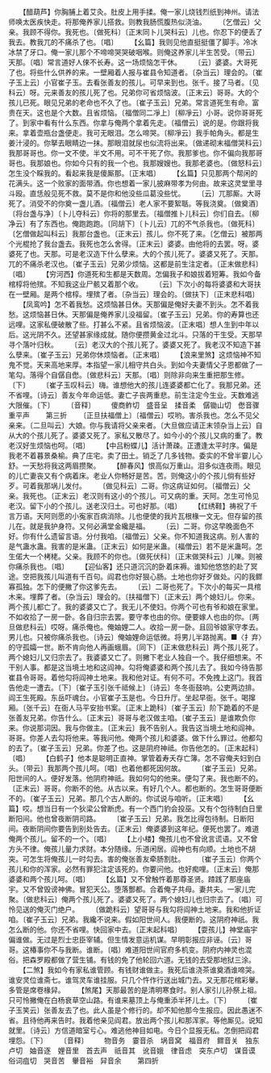<!-- { "loadSidebar": true } -->
　　【醋葫芦】你胸脯上着艾灸。肚皮上用手揉。俺一家儿烧钱烈纸到神州。请法师唤太医疾快走。将那俺养家儿搭救。则教我肠慌腹热似浇油。
　　〔乞僧云〕父亲。我顾不得你。我死也。〔做死科〕〔正末同卜儿哭科云〕儿也。你忍下的便丢了我去。教我兀的不痛杀了也。〔唱〕
　　【幺篇】我则见他直挺挺僵了脚手。冷冰冰禁了牙口。俺一家儿那个不啼啼哭哭破咽喉。则俺这养家儿半生苦受。〔带云〕天那。〔唱〕常言道好人倈不长寿。这一场烦恼怎干休。
　　〔云〕婆婆。大哥死了也。将些什么供养的来。一壁厢着人报与崔县令知道者。〔杂当云〕理会的。〔崔子玉上云〕小官崔子玉。去看张善友的孩儿。可早来到也。张千。接了马者。〔见科云〕呀。元来善友的孩儿死了也。兄弟你可省烦恼波。〔正末云〕哥哥。大的个孩儿已死。眼见兄弟的老命也不久了也。〔崔子玉云〕兄弟。常言道死生有命。富贵在天。这也是个大数。且省烦恼。〔福僧同二凈上〕〔柳凈云〕小哥。说你哥哥死了。到家中看有什么东西。你拿与俺两个拿着先走。〔福僧云〕说的是。你跟将我来。拿着壶瓶台盏便走。我可无眼泪。怎么啼哭。〔柳凈云〕我手帕角头。都是生姜汁浸的。你拏去眼睛边一抹。那眼泪就尿也似流将出来。〔做递砌末福僧哭科云〕我那哥哥也。你一文不使。半文不用。可不干死了你。我那爹也。你不偏向我那哥哥也。我那娘也。你如今只有的我一个也。我那嫂嫂也。我那老婆也。〔做怒科云〕怎生没个睬我的。看起来我是傻厮那。〔正末唱〕
　　【幺篇】只见那两个帮闲的花满头。这一个败家的面带酒。你也想着一家儿披麻带孝为何由。故来这灵堂里寻斗殴。直恁般见死不救。莫不是你和他没些瓜葛没些忧。
　　〔云〕兀那厮。大哥死了。消受不的你奠一盏儿酒。〔福僧云〕老人家不要絮聒。等我浇奠。〔做奠酒〕〔将台盏与净〕〔卜儿夺科云〕你将的那里去。〔福僧推卜儿科云〕你们自去。〔柳净云〕有了东西也。俺跑跑跑。〔同胡下〕〔卜儿云〕兀的不气杀我也。〔做死科〕〔乞僧做起叫科云〕我那台盏也。〔正末云〕孩儿。你不死了来。〔乞僧云〕被那两个光棍抢了我台盏去。我死也怎么舍得。〔正末云〕婆婆。由他将的去罢。呀。婆婆死了也。天那。可是老汉造下什么孽来。大的个孩儿死了。婆婆又死了。天那。兀的不痛杀老汉也。〔崔子玉云〕兄弟少烦恼。这都是前生注定者。〔正末做悲科〕〔唱〕
　　【穷河西】你道死和生都是天数周。怎偏我子和娘拔着短筹。我如今备棺椁将他殡。不知我这业尸骸又着那个收。
　　〔云〕下次小的每将婆婆和大哥扶在一壁厢。是两个棺椁。埋殡了者。〔杂当云〕理会的。〔做扶下〕〔正末悲科唱〕
　　【凤鸾吟】怎不着我愁。这烦恼甚日休。天那偏是俺好夫妻不到头。怎不着我愁。这烦恼甚日休。天那偏是俺养家儿没福留。〔崔子玉云〕兄弟。你的寿算也还远哩。这家私便破散了些。打甚么不紧。且省烦恼波。〔正末唱〕想人生到中年以后。这光阴不久。还望甚家缘成就。随你便攒黄金过北斗。只落的干生受。天那早寻个落叶归秋。
　　〔云〕老汉大的个孩儿死了。婆婆又死了。我老汉不知造下甚么孽来。〔崔子玉云〕兄弟你休烦恼者。〔正末唱〕
　　【浪来里煞】这烦恼神不知鬼不觉。天来高地来厚。本指望一家儿相守共白头。到如今夫妻情父子恩都做了一笔勾。落得个自僝自僽。〔做悲科云〕天那。〔唱〕则除非向来生重把那生修。〔下〕
　　〔崔子玉叹科云〕嗨。谁想他大的孩儿连婆婆都亡化了。我那兄弟。还不省哩。〔诗云〕善友今年命运低。妻亡子丧两重悲。前生注定今生业。天数难逃大限催。〔下〕
　　〔音释〕
　　傻商鲊切　盛音呈　揉音柔　僝锄山切　僽音骤　重平声
　　第三折
　　〔正旦扶福僧上〕〔福僧云〕哎哟。害杀我也。怎么不见父亲来。〔二旦叫云〕大娘。你与我请将父亲来者。〔大旦做应请正末领杂当上云〕自从大的个孩儿死了。婆婆又死了。家私又散尽了。如今小的个孩儿又病的重了。教老汉好生烦恼也呵。〔唱〕
　　【中吕粉蝶儿】活计萧疎。正遭逢太平时序。偏是我老不着暮景桑榆。典了庄宅。卖了田土。销乏了几多钱物。委实的不曾半霎儿心舒。一天愁将我这两眉攒聚。
　　【醉春风】恨高似万重山。泪多似连夜雨。眼见的儿亡妻丧又有个病着床。老业人你畅好是苦。苦。则俺这小的个孩儿倘有些好歹。可着我那埚儿发付。
　　〔做见科云〕二哥。你这病证如何。〔福僧云〕父亲。我死也。〔正末云〕老汉则有这小的个孩儿。可又病的重。天阿。怎生可怜见老汉。留下小的个孩儿。送老汉归土。可也好那。〔唱〕
　　【红绣鞋】祷祝了千言万语。天阿则愿的小寃家百病消除。儿也便使的我片瓦根椽一文无。但存留的孩儿在。就是我护身符。又何必满堂金纔是福。
　　〔云〕二哥。你这早晚面色不好。你有什么遗留言语。分付我咱。〔福僧云〕父亲。你不知道我这病。别人害的是气蛊水蛊。我害的是米蛊。〔正末云〕如何是米蛊。〔福僧云〕若不是米蛊呵。怎生偌大一个栲栳。父亲。我顾不的你也。〔做死伏科〕〔正末做哭科云〕儿嚛。则被你痛杀我也。〔唱〕
　　【迎仙客】还只道沉沉的卧着床褥。谁知他悠悠的赴了冥途。空把我孩儿叫道有千百句。阎君也你好狠心肠。土地也你好歹做处。闪的我鳏寡孤独。怎下的便撇了你这爹先去。
　　〔云〕二哥也死了。下次小的每买一具棺木来。埋葬了者。〔杂当云〕理会的。〔扶福僧下〕〔正末云〕两个媳妇儿。你来。两个孩儿都亡了。我的婆婆又亡了。我无儿不使妇。你两个可也有爷和娘在家里。不如收拾了一房一卧。各自归宗去罢。要守孝也由的你。便要嫁人也由的你。〔两旦做悲科云〕哎呀。痛杀俺也。俺妯娌二人。收拾一房一卧。且回爷娘家守孝去。男儿也。只被你痛杀我也。〔诗云〕俺妯娌命运低微。将男儿半路抛离。■〈扌弃〉的守孤孀一世。断不肯向他人再画蛾眉。〔同下〕〔正末做悲科云〕两个孩儿死了。两个媳妇儿又归宗去了。我婆婆又亡了。则撇下老业人独自一个。我仔细想来。不干别人事。都是这当境土地和这阎神。勾将俺婆婆和两个孩儿去了。我如今待告那崔县令哥哥。着他勾将阎神土地来。我和他对证。有何不可。不免拽上这门。我首告他走一遭去。〔下〕〔崔子玉引张千祗候上〕〔诗云〕冬冬衙鼓响。公吏两边排。阎王生死殿。东岳吓魂台。小官崔子玉是也。今日升厅。坐起早衙。张千。喝撺厢。〔张千云〕在衙人马平安抬书案。〔正末上跪科〕〔崔子玉云〕阶下跪着的不是张善友兄弟。你告什么。〔正末云〕哥哥与老汉做主咱。〔崔子玉云〕是谁欺负你来。你说那词因。我与你做主。〔正末云〕我不告别人。我告这当境土地和阎神。哥哥。你差人去勾将他来。等我问他。俺两个孩儿和婆婆。做下什么罪过。他都勾的去了。〔崔子玉云〕兄弟。你差了也。这是阴府神祗。你告他怎的。〔正末起科〕〔唱〕
　　【白鹤子】他本是聪明正直神。掌管着寿夭存亡簿。怎不容俺夫妇到白头。〔带云〕我那两个孩儿呵。〔唱〕也着他都死因何故。
　　〔崔子玉云〕兄弟。阳世间的人。便好发落。他阴府神祇。我如何勾的他来。便勾了来。我也断不的。〔正末云〕哥哥。你断不的他。从古以来。有好几个人。都也断的。怎生哥哥便断不的。〔崔子玉云〕兄弟。那几个古人断的。你试说与咱听。〔正末唱〕
　　【幺篇】哎。想当日有一个狄梁公曾断虎。有一个西门豹会投巫。又有个包待制白日里断阳间。他也曾夜断阴司路。
　　〔崔子玉云〕兄弟。我怎比得包待制。日断阳间。夜断阴间你要告到别处告去。〔正末云〕俺婆婆到这年纪。便死也罢了。难道俺两个孩儿。留不的一个。〔唱〕
　　【上小楼】俺孩儿也不曾讹言谎语。又不曾方头不律。俺孩儿量力求财。本分随缘。乐道闲居。阎神也有向顺。土地也不胡突。可怎生将俺孩儿一时勾去。害的俺张善友牵肠割肚。
　　〔崔子玉云〕你两个孩儿和你的浑家。必然有罪犯注定该死的。你要问他。也好痴哩。〔正末云〕俺那婆婆和两个孩儿呵。〔唱〕
　　【幺篇】又不曾触忤着那尊圣贤。蹅践了那座庙宇。又不曾毁谤神佛。冒犯天公。堕落酆都。合着俺子共母。妻共夫。一家儿完聚。〔做悲科云〕俺两个孩儿死了。婆婆又死了。两个媳妇儿也归宗去了。〔唱〕可怜见送的俺灭门绝户。
　　〔做跪科云〕望哥哥与我勾将阎神土地来。我和他折证咱。〔崔子玉云〕兄弟。我纔不说来。假如阳世间人。我便断的。这阴府神祇。我怎么断的他。你还不省哩。快回家中去。〔正末起科唱〕
　　【耍孩儿】神堂庙宇偏谁做。无过是烈士忠臣宰辅。但生情发意运机谋。早明彰报应非诬。〔云〕哥哥。这椿事你不与我断。谁断。〔唱〕难道阳世间官府多机变。阴府内神灵也混俗。把森罗殿都做了营生铺。有钱的免了他轮回六道。无钱的去受那地狱三涂。
　　【二煞】我如今有家私谁管顾。有钱财谁做主。我死后谁浇茶谁奠酒谁啼哭。谁安灵位谁斋七。谁驾灵车谁挂服。只几个忤作行送出城门去。又无那花棺彩轝。多管是席卷椽舁。
　　【煞尾】天那最苦的是清明寒食时。别人家引儿孙祭上祖。只可怜撇俺在白杨衰草空山路。有谁来墓顶上与俺重添半抔儿土。〔下〕
　　〔崔子玉笑云〕张善友去了也。此人虽是个修行的。却不知他那今生报应。因此愚迷不省。且待他再来告时。我着他亲见阎君。放出两个孩儿和那浑家。等他厮见。说知就里。〔诗云〕方信道暗室亏心。难逃他神目如电。今日个显报无私。怎倒把阎君埋怨。〔下〕
　　〔音释〕
　　物音务　霎音杀　埚音窝　福音府　鳏音关　独东卢切　妯音逐　娌音里　首去声　祇音其　讹音娥　律音虑　突东卢切　谋音谟　俗词疽切　哭音苦　轝音裕　舁音余
　　第四折
